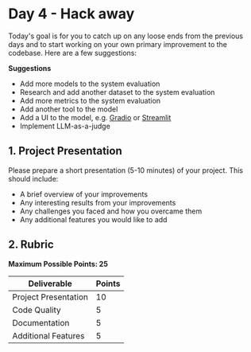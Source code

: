 # Day 4 - Hack away

Today's goal is for you to catch up on any loose ends from the previous days and to start working on your own primary improvement to the codebase. Here are a few suggestions:

**Suggestions**
- Add more models to the system evaluation
- Research and add another dataset to the system evaluation
- Add more metrics to the system evaluation
- Add another tool to the model
- Add a UI to the model, e.g. [Gradio](https://gradio.app/) or [Streamlit](https://streamlit.io/)
- Implement LLM-as-a-judge

## 1. Project Presentation

Please prepare a short presentation (5-10 minutes) of your project. This should include:
- A brief overview of your improvements
- Any interesting results from your improvements
- Any challenges you faced and how you overcame them
- Any additional features you would like to add

## 2. Rubric

**Maximum Possible Points: 25**

| Deliverable | Points |
| --- | --- |
| Project Presentation | 10 |
| Code Quality | 5 |
| Documentation | 5 |
| Additional Features | 5 |
